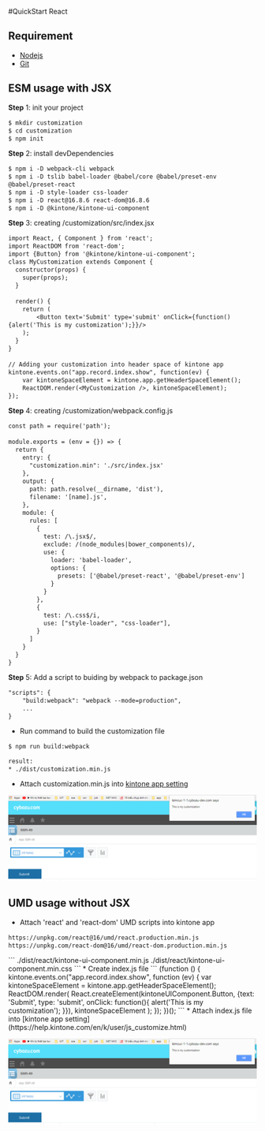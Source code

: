 #QuickStart React

## Requirement
* [Nodejs](https://nodejs.org/en/)
* [Git](https://git-scm.com/)

## ESM usage with JSX
**Step** 1: init your project
```
$ mkdir customization
$ cd customization
$ npm init
```

**Step** 2: install devDependencies
```
$ npm i -D webpack-cli webpack 
$ npm i -D tslib babel-loader @babel/core @babel/preset-env @babel/preset-react
$ npm i -D style-loader css-loader
$ npm i -D react@16.8.6 react-dom@16.8.6
$ npm i -D @kintone/kintone-ui-component
```

**Step** 3: creating /customization/src/index.jsx
```
import React, { Component } from 'react';
import ReactDOM from 'react-dom';
import {Button} from '@kintone/kintone-ui-component';
class MyCustomization extends Component {
  constructor(props) {
    super(props);
  }

  render() {
    return (
        <Button text='Submit' type='submit' onClick={function() {alert('This is my customization');}}/>
    );
  }
}

// Adding your customization into header space of kintone app
kintone.events.on("app.record.index.show", function(ev) {
    var kintoneSpaceElement = kintone.app.getHeaderSpaceElement();
    ReactDOM.render(<MyCustomization />, kintoneSpaceElement);
});
```

**Step** 4: creating /customization/webpack.config.js
```
const path = require('path');

module.exports = (env = {}) => {
  return {
    entry: {
      "customization.min": './src/index.jsx'
    },
    output: {
      path: path.resolve(__dirname, 'dist'),
      filename: '[name].js',
    },
    module: {
      rules: [
        {
          test: /\.jsx$/,
          exclude: /(node_modules|bower_components)/,
          use: {
            loader: 'babel-loader',
            options: {
              presets: ['@babel/preset-react', '@babel/preset-env']
            }
          }
        },
        {
          test: /\.css$/i,
          use: ["style-loader", "css-loader"],
        }
      ]
    }
  }
}
```

**Step** 5: Add a script to buiding by webpack to package.json
```
"scripts": {
    "build:webpack": "webpack --mode=production",
    ...
}
```
* Run command to build the customization file
```
$ npm run build:webpack
```
```
result:
* ./dist/customization.min.js
```
* Attach customization.min.js into [kintone app setting](https://help.kintone.com/en/k/user/js_customize.html)

![](../img/result.PNG)

## UMD usage without JSX
*  Attach 'react' and 'react-dom' UMD scripts into kintone app
```
https://unpkg.com/react@16/umd/react.production.min.js
https://unpkg.com/react-dom@16/umd/react-dom.production.min.js
```

<div id="attach_files"></div>
<script>
  (function(){
    var current_vesion = document.getElementById('current_vesion').getAttribute('data-version');
    var content = '*  Attach 2 below files from "./dist" the folder in ';
    content += '<a target="_blank" href="https://github.com/kintone-labs/kintone-ui-component/releases/tag/v'+current_vesion+'">kintone-kintone-ui-component-'+current_vesion+'.tgz</a>';
    content += ' into kintone app.';
    document.getElementById("attach_files").innerHTML = content;
  })();

</script>
```
 ./dist/react/kintone-ui-component.min.js
 ./dist/react/kintone-ui-component.min.css
```
* Create index.js file
```
(function () {
  kintone.events.on("app.record.index.show", function (ev) {
    var kintoneSpaceElement = kintone.app.getHeaderSpaceElement();
    ReactDOM.render(
      React.createElement(kintoneUIComponent.Button, {text: 'Submit', type: 'submit', onClick: function(){
        alert('This is my customization');
      }}),
      kintoneSpaceElement
    );
  });
})();
```
* Attach index.js file into [kintone app setting](https://help.kintone.com/en/k/user/js_customize.html)

![](../img/result.PNG)
